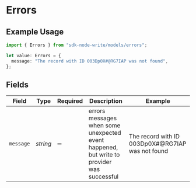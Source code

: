 # Errors

## Example Usage

```typescript
import { Errors } from "sdk-node-write/models/errors";

let value: Errors = {
  message: "The record with ID 003Dp0X#@RG7IAP was not found",
};
```

## Fields

| Field                                                                                     | Type                                                                                      | Required                                                                                  | Description                                                                               | Example                                                                                   |
| ----------------------------------------------------------------------------------------- | ----------------------------------------------------------------------------------------- | ----------------------------------------------------------------------------------------- | ----------------------------------------------------------------------------------------- | ----------------------------------------------------------------------------------------- |
| `message`                                                                                 | *string*                                                                                  | :heavy_minus_sign:                                                                        | errors messages when some unexpected event happened, but write to provider was successful | The record with ID 003Dp0X#@RG7IAP was not found                                          |